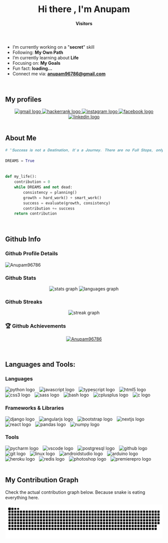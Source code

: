 <h1 align="center">Hi there <img src="https://media.giphy.com/media/hvRJCLFzcasrR4ia7z/giphy.gif" width="37" alt="">, I'm Anupam</h1>

<h4 align="center">Visitors</h4>

<div align="center">
  <img src="https://profile-counter.glitch.me/Anupam96786/count.svg?"   alt=""/>
</div>

###

- I’m currently working on a "**secret**" skill
- Following: **My Own Path**
- I’m currently learning about **Life**
- Focusing on: **My Goals**
- Fun fact: **loading...**
- Connect me via: **anupam96786@gmail.com**

<br>

<h2>My profiles</h2>

<div align="center">
  <a href="mailto:anupam96786@gmail.com" target="_blank">
    <img src="https://img.shields.io/static/v1?message=Gmail&logo=gmail&label=&color=D14836&logoColor=white&labelColor=&style=for-the-badge" height="35" alt="gmail logo"  />
  </a>
  <a href="https://www.hackerrank.com/anupam96786" target="_blank">
    <img src="https://img.shields.io/static/v1?message=HackerRank&logo=hackerrank&label=&color=2EC866&logoColor=white&labelColor=&style=for-the-badge" height="35" alt="hackerrank logo"  />
  </a>
  <a href="https://www.instagram.com/anupam96786/" target="_blank">
    <img src="https://img.shields.io/static/v1?message=Instagram&logo=instagram&label=&color=E4405F&logoColor=white&labelColor=&style=for-the-badge" height="35" alt="instagram logo"  />
  </a>
  <a href="https://www.facebook.com/anupam.samanta.5815/" target="_blank">
    <img src="https://img.shields.io/static/v1?message=Facebook&logo=facebook&label=&color=1877F2&logoColor=white&labelColor=&style=for-the-badge" height="35" alt="facebook logo"  />
  </a>
  <a href="https://www.linkedin.com/company/scimers/" target="_blank">
    <img src="https://img.shields.io/static/v1?message=LinkedIn&logo=linkedin&label=&color=0077B5&logoColor=white&labelColor=&style=for-the-badge" height="35" alt="linkedin logo"  />
  </a>
</div>

<br>

<h2>About Me</h2>

```python
# "𝐒𝐮𝐜𝐜𝐞𝐬𝐬 𝐢𝐬 𝐧𝐨𝐭 𝐚 𝐃𝐞𝐬𝐭𝐢𝐧𝐚𝐭𝐢𝐨𝐧, 𝐈𝐭'𝐬 𝐚 𝐉𝐨𝐮𝐫𝐧𝐞𝐲. 𝐓𝐡𝐞𝐫𝐞 𝐚𝐫𝐞 𝐧𝐨 𝐅𝐮𝐥𝐥 𝐒𝐭𝐨𝐩𝐬, 𝐨𝐧𝐥𝐲 𝐂𝐨𝐦𝐦𝐚𝐬."

DREAMS = True


def my_life():
    contribution = 0
    while DREAMS and not dead:
        consistency = planning()
        growth = hard_work() + smart_work()
        success = evaluate(growth, consistency)
        contribution += success
    return contribution
```

<br>

<h2>Github Info</h2>
<h3>Github Profile Details</h3>

<div>
    <img height="180em"
        src="https://github-profile-summary-cards.vercel.app/api/cards/profile-details?username=Anupam96786&theme=github_dark"
        alt="Anupam96786" align="center" />
</div>

<h3>Github Stats</h3>

<div align="center">
  <img src="https://github-readme-stats.vercel.app/api?username=Anupam96786&hide_title=false&hide_rank=false&show_icons=true&include_all_commits=true&count_private=true&disable_animations=false&theme=github_dark&locale=en&hide_border=false&border_radius=5" height="150" alt="stats graph"  />
  <img src="https://github-readme-stats.vercel.app/api/top-langs?username=Anupam96786&locale=en&hide_title=false&layout=compact&card_width=320&langs_count=6&theme=github_dark&hide_border=false&border_radius=5&hide=jupyter%20notebook" height="150" alt="languages graph"  />
</div>

<h3>Github Streaks</h3>

<div align="center">
  <img src="https://streak-stats.demolab.com?user=Anupam96786&locale=en&mode=weekly&theme=github_dark&hide_border=false&border_radius=5" height="150" alt="streak graph"  />
</div>

### 🏆 Github Achievements

<p align="center">
    <a href="https://github.com/Anupam96786"><img
            src="https://github-profile-trophy.vercel.app/?username=Anupam96786&margin-w=5&theme=darkhub"
            alt="Anupam96786" /></a>
</p>

<br>

<h2>Languages and Tools:</h2>
<h3>Languages</h3>
<div>
  <img src="https://cdn.jsdelivr.net/gh/devicons/devicon/icons/python/python-original.svg" height="30" alt="python logo" style="margin-right: 10px" />
  <img src="https://cdn.jsdelivr.net/gh/devicons/devicon/icons/javascript/javascript-original.svg" height="30" alt="javascript logo" style="margin-right: 10px" />
  <img src="https://cdn.jsdelivr.net/gh/devicons/devicon/icons/typescript/typescript-original.svg" height="30" alt="typescript logo" style="margin-right: 10px" />
  <img src="https://cdn.jsdelivr.net/gh/devicons/devicon/icons/html5/html5-original.svg" height="30" alt="html5 logo" style="margin-right: 10px" />
  <img src="https://cdn.jsdelivr.net/gh/devicons/devicon/icons/css3/css3-original.svg" height="30" alt="css3 logo" style="margin-right: 10px" />
  <img src="https://cdn.jsdelivr.net/gh/devicons/devicon/icons/sass/sass-original.svg" height="30" alt="sass logo" style="margin-right: 10px" />
  <img src="https://cdn.jsdelivr.net/gh/devicons/devicon/icons/bash/bash-original.svg" height="30" alt="bash logo" style="margin-right: 10px" />
  <img src="https://cdn.jsdelivr.net/gh/devicons/devicon/icons/cplusplus/cplusplus-original.svg" height="30" alt="cplusplus logo" style="margin-right: 10px" />
  <img src="https://cdn.jsdelivr.net/gh/devicons/devicon/icons/c/c-original.svg" height="30" alt="c logo" style="margin-right: 10px" />
</div>

<h3>Frameworks & Libraries</h3>
<div>
  <img src="https://cdn.jsdelivr.net/gh/devicons/devicon/icons/django/django-plain.svg" height="30" alt="django logo" style="margin-right: 10px" />
  <img src="https://cdn.jsdelivr.net/gh/devicons/devicon/icons/angularjs/angularjs-plain.svg" height="30" alt="angularjs logo" style="margin-right: 10px" />
  <img src="https://cdn.jsdelivr.net/gh/devicons/devicon/icons/bootstrap/bootstrap-original.svg" height="30" alt="bootstrap logo" style="margin-right: 10px" />
  <img src="https://cdn.jsdelivr.net/gh/devicons/devicon/icons/nextjs/nextjs-line.svg" height="30" alt="nextjs logo" style="margin-right: 10px" />
  <img src="https://cdn.jsdelivr.net/gh/devicons/devicon/icons/react/react-original-wordmark.svg" height="30" alt="react logo" style="margin-right: 10px" />
  <img src="https://cdn.jsdelivr.net/gh/devicons/devicon/icons/pandas/pandas-original-wordmark.svg" height="30" alt="pandas logo" style="margin-right: 10px" />
  <img src="https://cdn.jsdelivr.net/gh/devicons/devicon/icons/numpy/numpy-original.svg" height="30" alt="numpy logo" style="margin-right: 10px" />
</div>

<h3>Tools</h3>
<div>
  <img src="https://cdn.jsdelivr.net/gh/devicons/devicon/icons/pycharm/pycharm-original.svg" height="30" alt="pycharm logo" style="margin-right: 10px" />
  <img src="https://cdn.jsdelivr.net/gh/devicons/devicon/icons/vscode/vscode-original.svg" height="30" alt="vscode logo" style="margin-right: 10px" />
  <img src="https://cdn.jsdelivr.net/gh/devicons/devicon/icons/postgresql/postgresql-original.svg" height="30" alt="postgresql logo" style="margin-right: 10px" />
  <img src="https://cdn.jsdelivr.net/gh/devicons/devicon/icons/github/github-original.svg" height="30" alt="github logo" style="margin-right: 10px" />
  <img src="https://cdn.jsdelivr.net/gh/devicons/devicon/icons/git/git-original.svg" height="30" alt="git logo" style="margin-right: 10px" />
  <img src="https://cdn.jsdelivr.net/gh/devicons/devicon/icons/linux/linux-original.svg" height="30" alt="linux logo" style="margin-right: 10px" />
  <img src="https://cdn.jsdelivr.net/gh/devicons/devicon/icons/androidstudio/androidstudio-original.svg" height="30" alt="androidstudio logo" style="margin-right: 10px" />
  <img src="https://cdn.jsdelivr.net/gh/devicons/devicon/icons/arduino/arduino-original.svg" height="30" alt="arduino logo" style="margin-right: 10px" />
  <img src="https://cdn.jsdelivr.net/gh/devicons/devicon/icons/heroku/heroku-original.svg" height="30" alt="heroku logo" style="margin-right: 10px" />
  <img src="https://cdn.jsdelivr.net/gh/devicons/devicon/icons/redis/redis-original.svg" height="30" alt="redis logo" style="margin-right: 10px" />
  <img src="https://cdn.jsdelivr.net/gh/devicons/devicon/icons/photoshop/photoshop-line.svg" height="30" alt="photoshop logo" style="margin-right: 10px" />
  <img src="https://cdn.jsdelivr.net/gh/devicons/devicon/icons/premierepro/premierepro-original.svg" height="30" alt="premierepro logo" style="margin-right: 10px" />
</div>

<br>

<h2>My Contribution Graph</h2>
<p>Check the actual contribution graph below. Because snake is eating everything here.</p>
<div>
  <img src="https://raw.githubusercontent.com/Anupam96786/Anupam96786/output/snake.svg" alt="Snake animation" />
</div>

